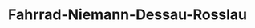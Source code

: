 ---
title: "Fahrrad-Niemann-Dessau-Rosslau"
url: /dessau-rosslau/fahrrad-niemann-dessau-rosslau/
shop: Fahrrad
---
